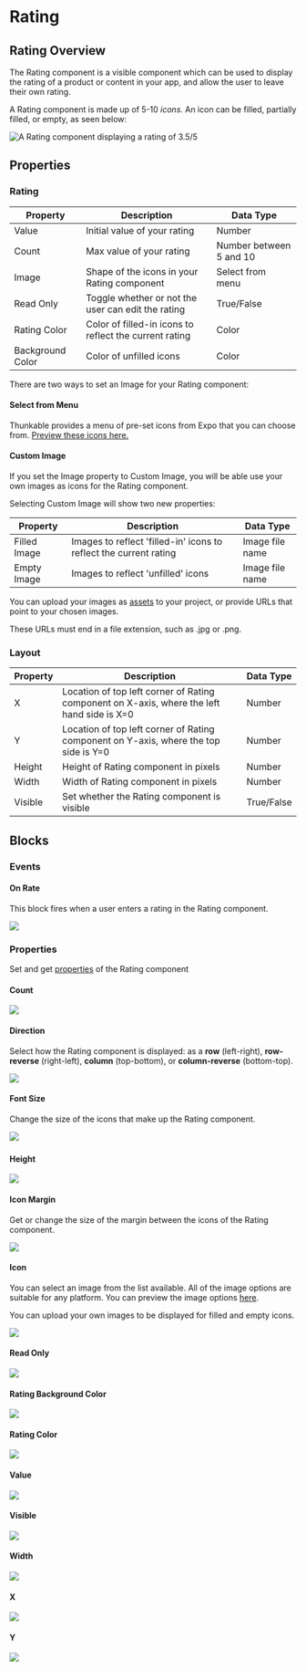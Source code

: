 # Rating

## Rating Overview

The Rating component is a visible component which can be used to display the rating of a product or content in your app, and allow the user to leave their own rating.

A Rating component is made up of 5-10 _icons_. An icon can be filled, partially filled, or empty, as seen below:

![A Rating component displaying a rating of 3.5/5](.gitbook/assets/rating.png)

## Properties

### Rating

| Property         | Description                                            | Data Type               |
| ---------------- | ------------------------------------------------------ | ----------------------- |
| Value            | Initial value of your rating                           | Number                  |
| Count            | Max value of your rating                               | Number between 5 and 10 |
| Image            | Shape of the icons in your Rating component            | Select from menu        |
| Read Only        | Toggle whether or not the user can edit the rating     | True/False              |
| Rating Color     | Color of filled-in icons to reflect the current rating | Color                   |
| Background Color | Color of unfilled icons                                | Color                   |

There are two ways to set an Image for your Rating component:

#### Select from Menu

Thunkable provides a menu of pre-set icons from Expo that you can choose from. [Preview these icons here.](https://icons.expo.fyi)

#### Custom Image

If you set the Image property to Custom Image, you will be able use your own images as icons for the Rating component.&#x20;

Selecting Custom Image will show two new properties:

| Property     | Description                                                       | Data Type       |
| ------------ | ----------------------------------------------------------------- | --------------- |
| Filled Image | Images to reflect 'filled-in' icons to reflect the current rating | Image file name |
| Empty Image  | Images to reflect 'unfilled' icons                                | Image file name |

You can upload your images as [assets](assets.md) to your project, or provide URLs that point to your chosen images.

These URLs must end in a file extension, such as .jpg or .png.

### Layout

| Property | Description                                                                                | Data Type  |
| -------- | ------------------------------------------------------------------------------------------ | ---------- |
| X        | Location of top left corner of Rating component on X-axis, where the left hand side is X=0 | Number     |
| Y        | Location of top left corner of Rating component on Y-axis, where the top side is Y=0       | Number     |
| Height   | Height of Rating component in pixels                                                       | Number     |
| Width    | Width of Rating component in pixels                                                        | Number     |
| Visible  | Set whether the Rating component is visible                                                | True/False |

## Blocks

### Events

#### On Rate

This block fires when a user enters a rating in the Rating component.

![](.gitbook/assets/rating-on-rate.png)

### Properties

Set and get [properties](rating.md#properties) of the Rating component

#### Count

![](.gitbook/assets/count.png)

#### Direction

Select how the Rating component is displayed: as a **row** (left-right), **row-reverse** (right-left), **column** (top-bottom), or **column-reverse** (bottom-top).

![](.gitbook/assets/direction.png)

#### Font Size

Change the size of the icons that make up the Rating component.

![](<.gitbook/assets/font\_size (3).png>)

###

#### Height&#x20;

![](<.gitbook/assets/height (8).png>)

#### Icon Margin&#x20;

Get or change the size of the margin between the icons of the Rating component.

![](.gitbook/assets/icon\_margin.png)

#### Icon

You can select an image from the list available. All of the image options are suitable for any platform. You can preview the image options [here](https://icons.expo.fyi).

You can upload your own images to be displayed for filled and empty icons.

![](.gitbook/assets/icon.png)

#### Read Only

![](.gitbook/assets/read\_only.png)

#### Rating Background Color

![](.gitbook/assets/rating\_bg\_color.png)

#### Rating Color

![](.gitbook/assets/rating\_color.png)

#### Value

![](<.gitbook/assets/value (2).png>)

#### Visible

![](<.gitbook/assets/visible (9).png>)

#### Width&#x20;

![](<.gitbook/assets/width (9).png>)

#### X&#x20;

![](<.gitbook/assets/x (1).png>)

#### Y

![](<.gitbook/assets/y (1).png>)
